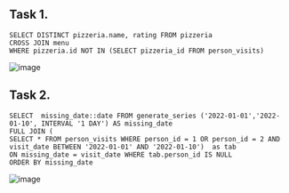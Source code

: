  ## Task 1. 
```
SELECT DISTINCT pizzeria.name, rating FROM pizzeria
CROSS JOIN menu
WHERE pizzeria.id NOT IN (SELECT pizzeria_id FROM person_visits)
```
![image](https://github.com/piviich/db_practice/assets/144881369/d634c7a3-906a-40a6-b285-ef9ac3c7cf6e)

 ## Task 2. 

 ```
SELECT  missing_date::date FROM generate_series ('2022-01-01','2022-01-10', INTERVAL '1 DAY') AS missing_date 
FULL JOIN (
SELECT * FROM person_visits WHERE person_id = 1 OR person_id = 2 AND visit_date BETWEEN '2022-01-01' AND '2022-01-10')  as tab
ON missing_date = visit_date WHERE tab.person_id IS NULL
ORDER BY missing_date
```
![image](https://github.com/piviich/db_practice/assets/144881369/bef24e9a-28dd-4490-afe8-0cf1be4a4efd)

